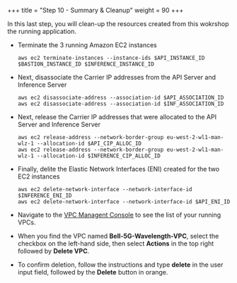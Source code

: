 +++
title = "Step 10 - Summary & Cleanup"
weight = 90
+++

In this last step, you will clean-up the resources created from this wokrshop the running application. 

* Terminate the 3 running Amazon EC2 instances
    ```
    aws ec2 terminate-instances --instance-ids $API_INSTANCE_ID $BASTION_INSTANCE_ID $INFERENCE_INSTANCE_ID
    ```
    
* Next, disassociate the Carrier IP addresses from the API Server and Inference Server
    ```
    aws ec2 disassociate-address --association-id $API_ASSOCIATION_ID
    aws ec2 disassociate-address --association-id $INF_ASSOCIATION_ID
    ```

* Next, release the Carrier IP addresses that were allocated to the API Server and Inference Server
    ```
    aws ec2 release-address --network-border-group eu-west-2-wl1-man-wlz-1 --allocation-id $API_CIP_ALLOC_ID
    aws ec2 release-address --network-border-group eu-west-2-wl1-man-wlz-1 --allocation-id $INFERENCE_CIP_ALLOC_ID
    ```
    
* Finally, delite the Elastic Network Interfaces (ENI) created for the two EC2 instances
    ```
    aws ec2 delete-network-interface --network-interface-id $INFERENCE_ENI_ID
    aws ec2 delete-network-interface --network-interface-id $API_ENI_ID
    ```

* Navigate to the [VPC Managent Console](https://ca-central-1.console.aws.amazon.com/vpc/home?region=ca-central-1#vpcs:) to see the list of your running VPCs. 
* When you find the VPC named **Bell-5G-Wavelength-VPC**, select the checkbox on the left-hand side, then select **Actions** in the top right followed by **Delete VPC**.
* To confirm deletion, follow the instructions and type **delete** in the user input field, followed by the **Delete** button in orange.


